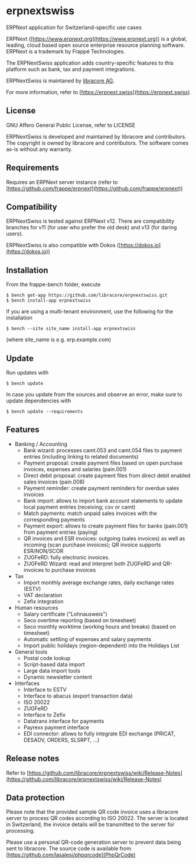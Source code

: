# erpnextswiss
ERPNext application for Switzerland-specific use cases

ERPNext ([https://www.erpnext.org](https://www.erpnext.org)) is a global, leading, cloud based
open source enterprise resource planning software. ERPNext is a trademark by Frappé Technologies.

The ERPNextSwiss application adds country-specific features to this platform such as 
bank, tax and payment integrations.

ERPNextSwiss is maintaned by [libracore AG](https://www.libracore.com).

For more information, refer to [https://erpnext.swiss](https://erpnext.swiss)

## License 
GNU Affero General Public License, refer to LICENSE

ERPNextSwiss is developed and maintained by libracore and contributors. 
The copyright is owned by libracore and contributors. 
The software comes as-is without any warranty.

## Requirements
Requires an ERPNext server instance (refer to [https://github.com/frappe/erpnext](https://github.com/frappe/erpnext))

## Compatibility
ERPNextSwiss is tested against ERPNext v12. There are compatibility branches for v11 (for user who prefer the old desk) and v13 (for daring users).

ERPNextSwiss is also compatible with Dokos ([https://dokos.io](https://dokos.io))

## Installation
From the frappe-bench folder, execute

    $ bench get-app https://github.com/libracore/erpnextswiss.git
    $ bench install-app erpnextswiss
    
If you are using a multi-tenant environment, use the following for the installation

    $ bench --site site_name install-app erpnextswiss
    
(where site_name is e.g. erp.example.com)

## Update
Run updates with

    $ bench update

In case you update from the sources and observe an error, make sure to update dependencies with

    $ bench update --requirements

## Features 
* Banking / Accounting
    * Bank wizard: processes camt.053 and camt.054 files to payment entries (including linking to related documents)
    * Payment proposal: create payment files based on open purchase invoices, expenses and salaries (pain.001)
    * Direct debit proposal: create payment files from direct debit enabled sales invoices (pain.008)
    * Payment reminder: create payment reminders for overdue sales invoices
    * Bank import: allows to import bank account statements to update local payment entries (receiving; csv or camt)
    * Match payments: match unpaid sales invoices with the corresponding payments
    * Payment export: allows to create payment files for banks (pain.001) from payment entries (paying)
    * QR invoices and ESR invoices: outgoing (sales invoices) as well as incoming (scan purchase invoices); QR invoice supports ESR/NON/SCOR
    * ZUGFeRD: fully electronic invoices.
    * ZUGFeRD Wizard: read and interpret both ZUGFeRD and QR-invoices to purchase invoices
* Tax
    * Import monthly average exchange rates, daily exchange rates (ESTV)
    * VAT declaration
    * Zefix integration
* Human resources
    * Salary certificate ("Lohnausweis")
    * Seco overtime reporting (based on timesheet)
    * Seco monthly worktime (working hours and breaks) (based on timesheet)
    * Automatic settling of expenses and salary payments
    * Import public holidays (region-dependent) into the Holidays List
* General tools
    * Postal code lookup
    * Script-based data import
    * Large data import tools
    * Dynamic newsletter content
 * Interfaces
    * Interface to ESTV
    * Interface to abacus (export transaction data)
    * ISO 20022
    * ZUGFeRD
    * Interface to Zefix
    * Datatrans interface for payments
    * Payrexx payment interface
    * EDI connector: allows to fully integrate EDI exchange (PRICAT, DESADV, ORDERS, SLSRPT, ...)

## Release notes
Refer to [https://github.com/libracore/erpnextswiss/wiki/Release-Notes](https://github.com/libracore/erpnextswiss/wiki/Release-Notes)

## Data protection
Please note that the provided sample QR code invoice uses a libracore server to process QR codes according to ISO 20022. The server is located in Switzerland, the invoice details will be transmitted to the server for processing.

Please use a personal QR-code generation server to prevent data being sent to libracore. The source code is available from [https://github.com/lasalesi/phpqrcode](PhpQrCode)

